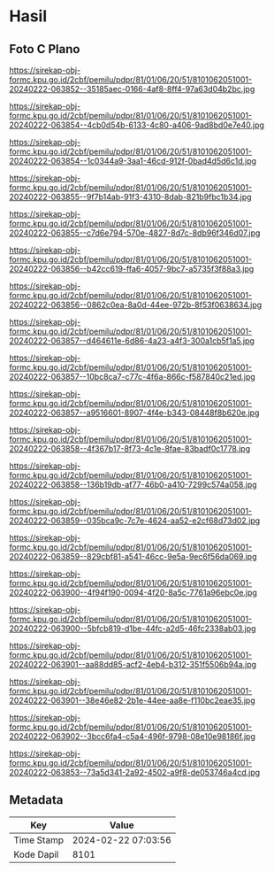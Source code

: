 # Hasil

## Foto C Plano

https://sirekap-obj-formc.kpu.go.id/2cbf/pemilu/pdpr/81/01/06/20/51/8101062051001-20240222-063852--35185aec-0166-4af8-8ff4-97a63d04b2bc.jpg

https://sirekap-obj-formc.kpu.go.id/2cbf/pemilu/pdpr/81/01/06/20/51/8101062051001-20240222-063854--4cb0d54b-6133-4c80-a406-9ad8bd0e7e40.jpg

https://sirekap-obj-formc.kpu.go.id/2cbf/pemilu/pdpr/81/01/06/20/51/8101062051001-20240222-063854--1c0344a9-3aa1-46cd-912f-0bad4d5d6c1d.jpg

https://sirekap-obj-formc.kpu.go.id/2cbf/pemilu/pdpr/81/01/06/20/51/8101062051001-20240222-063855--9f7b14ab-91f3-4310-8dab-821b9fbc1b34.jpg

https://sirekap-obj-formc.kpu.go.id/2cbf/pemilu/pdpr/81/01/06/20/51/8101062051001-20240222-063855--c7d6e794-570e-4827-8d7c-8db96f346d07.jpg

https://sirekap-obj-formc.kpu.go.id/2cbf/pemilu/pdpr/81/01/06/20/51/8101062051001-20240222-063856--b42cc619-ffa6-4057-9bc7-a5735f3f88a3.jpg

https://sirekap-obj-formc.kpu.go.id/2cbf/pemilu/pdpr/81/01/06/20/51/8101062051001-20240222-063856--0862c0ea-8a0d-44ee-972b-8f53f0638634.jpg

https://sirekap-obj-formc.kpu.go.id/2cbf/pemilu/pdpr/81/01/06/20/51/8101062051001-20240222-063857--d464611e-6d86-4a23-a4f3-300a1cb5f1a5.jpg

https://sirekap-obj-formc.kpu.go.id/2cbf/pemilu/pdpr/81/01/06/20/51/8101062051001-20240222-063857--10bc8ca7-c77c-4f6a-866c-f587840c21ed.jpg

https://sirekap-obj-formc.kpu.go.id/2cbf/pemilu/pdpr/81/01/06/20/51/8101062051001-20240222-063857--a9516601-8907-4f4e-b343-08448f8b620e.jpg

https://sirekap-obj-formc.kpu.go.id/2cbf/pemilu/pdpr/81/01/06/20/51/8101062051001-20240222-063858--4f367b17-8f73-4c1e-8fae-83badf0c1778.jpg

https://sirekap-obj-formc.kpu.go.id/2cbf/pemilu/pdpr/81/01/06/20/51/8101062051001-20240222-063858--136b19db-af77-46b0-a410-7299c574a058.jpg

https://sirekap-obj-formc.kpu.go.id/2cbf/pemilu/pdpr/81/01/06/20/51/8101062051001-20240222-063859--035bca9c-7c7e-4624-aa52-e2cf68d73d02.jpg

https://sirekap-obj-formc.kpu.go.id/2cbf/pemilu/pdpr/81/01/06/20/51/8101062051001-20240222-063859--829cbf81-a541-46cc-9e5a-9ec6f56da069.jpg

https://sirekap-obj-formc.kpu.go.id/2cbf/pemilu/pdpr/81/01/06/20/51/8101062051001-20240222-063900--4f94f190-0094-4f20-8a5c-7761a96ebc0e.jpg

https://sirekap-obj-formc.kpu.go.id/2cbf/pemilu/pdpr/81/01/06/20/51/8101062051001-20240222-063900--5bfcb819-d1be-44fc-a2d5-46fc2338ab03.jpg

https://sirekap-obj-formc.kpu.go.id/2cbf/pemilu/pdpr/81/01/06/20/51/8101062051001-20240222-063901--aa88dd85-acf2-4eb4-b312-351f5506b94a.jpg

https://sirekap-obj-formc.kpu.go.id/2cbf/pemilu/pdpr/81/01/06/20/51/8101062051001-20240222-063901--38e46e82-2b1e-44ee-aa8e-f110bc2eae35.jpg

https://sirekap-obj-formc.kpu.go.id/2cbf/pemilu/pdpr/81/01/06/20/51/8101062051001-20240222-063902--3bcc6fa4-c5a4-496f-9798-08e10e98186f.jpg

https://sirekap-obj-formc.kpu.go.id/2cbf/pemilu/pdpr/81/01/06/20/51/8101062051001-20240222-063853--73a5d341-2a92-4502-a9f8-de053746a4cd.jpg


## Metadata

| Key        | Value               |
| ---------- | ------------------- |
| Time Stamp | 2024-02-22 07:03:56 |
| Kode Dapil | 8101                |



